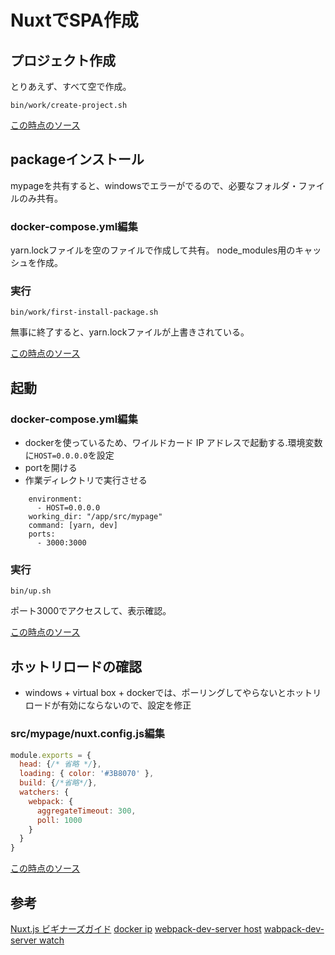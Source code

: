 # NuxtでSPA作成

## プロジェクト作成

とりあえず、すべて空で作成。

```
bin/work/create-project.sh
```

[この時点のソース](https://github.com/hibohiboo/wasureta/tree/f002b395f9ee592fd8298afe0b0859592b3f5418/spa)

## packageインストール

mypageを共有すると、windowsでエラーがでるので、必要なフォルダ・ファイルのみ共有。

### docker-compose.yml編集
yarn.lockファイルを空のファイルで作成して共有。
node_modules用のキャッシュを作成。

### 実行

```
bin/work/first-install-package.sh
```

無事に終了すると、yarn.lockファイルが上書きされている。

[この時点のソース](https://github.com/hibohiboo/wasureta/tree/fd5f815a48e4415a6d5a508a7af26867b4b09eaa/spa)

## 起動

### docker-compose.yml編集

* dockerを使っているため、ワイルドカード IP アドレスで起動する.環境変数に`HOST=0.0.0.0`を設定
* portを開ける
* 作業ディレクトリで実行させる

```
    environment:
      - HOST=0.0.0.0
    working_dir: "/app/src/mypage"
    command: [yarn, dev]
    ports:
      - 3000:3000
```

### 実行

```
bin/up.sh
```

ポート3000でアクセスして、表示確認。

[この時点のソース](https://github.com/hibohiboo/wasureta/tree/414e354f1c23489dc66b5a81f4524cc2d89ef713/spa)

## ホットリロードの確認

* windows + virtual box + dockerでは、ポーリングしてやらないとホットリロードが有効にならないので、設定を修正

### src/mypage/nuxt.config.js編集

```js
module.exports = {
  head: {/* 省略 */},
  loading: { color: '#3B8070' },
  build: {/*省略*/},
  watchers: {
    webpack: {
      aggregateTimeout: 300,
      poll: 1000
    }
  }
}
```

[この時点のソース](https://github.com/hibohiboo/wasureta/tree/bca6c48747ced157e61e0d5e90a6421a7e2a6365/spa)


## 参考

[Nuxt.js ビギナーズガイド][*0]
[docker ip][*1]
[webpack-dev-server host][*2]
[wabpack-dev-server watch][*3]

[*0]:https://nuxt-beginners-guide.elevenback.jp/examples/
[*1]:http://docs.docker.jp/v1.11/engine/userguide/networking/default_network/binding.html
[*2]:https://github.com/vuejs/vue-cli/issues/144
[*3]:https://ja.nuxtjs.org/api/configuration-watchers/


